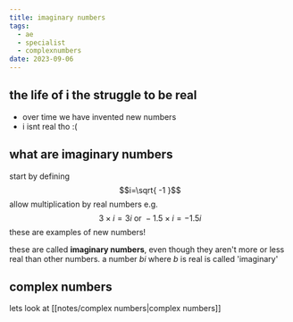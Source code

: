 ```yaml
---
title: imaginary numbers
tags:
  - ae
  - specialist
  - complexnumbers
date: 2023-09-06
---
```

## the life of i the struggle to be real
- over time we have invented new numbers
- i isnt real tho :(

## what are imaginary numbers
start by defining $$i=\sqrt{ -1 }$$
allow multiplication by real numbers e.g. $$3 \times i = 3i \text{ or } -1.5 \times i = -1.5i$$
these are examples of new numbers!

these are called **imaginary numbers**, even though they aren't more or less real than other numbers.
a number $bi$ where $b$ is real is called 'imaginary'
## complex numbers
lets look at [[notes/complex numbers|complex numbers]]